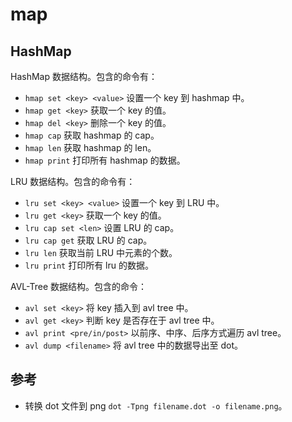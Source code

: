 # map

## HashMap

HashMap 数据结构。包含的命令有：

- `hmap set <key> <value>` 设置一个 key 到 hashmap 中。
- `hmap get <key>` 获取一个 key 的值。
- `hmap del <key>` 删除一个 key 的值。
- `hmap cap` 获取 hashmap 的 cap。
- `hmap len` 获取 hashmap 的 len。
- `hmap print` 打印所有 hashmap 的数据。

LRU 数据结构。包含的命令有：

- `lru set <key> <value>` 设置一个 key 到 LRU 中。
- `lru get <key>` 获取一个 key 的值。
- `lru cap set <len>` 设置 LRU 的 cap。
- `lru cap get` 获取 LRU 的 cap。
- `lru len` 获取当前 LRU 中元素的个数。
- `lru print` 打印所有 lru 的数据。

AVL-Tree 数据结构。包含的命令：

- `avl set <key>` 将 key 插入到 avl tree 中。
- `avl get <key>` 判断 key 是否存在于 avl tree 中。
- `avl print <pre/in/post>` 以前序、中序、后序方式遍历 avl tree。
- `avl dump <filename>` 将 avl tree 中的数据导出至 dot。

## 参考

- 转换 dot 文件到 png `dot -Tpng filename.dot -o filename.png`。
